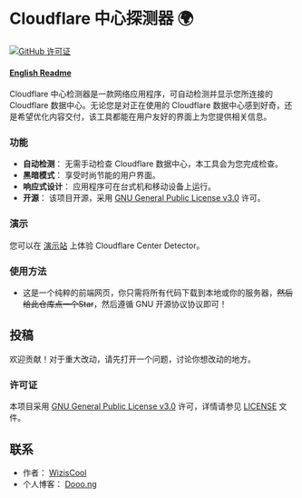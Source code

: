 # Cloudflare 中心探测器 🌍

[![GitHub 许可证](https://img.shields.io/badge/license-GPLv3-blue.svg)](https://github.com/WizisCool/Cloudflare-Center-Detector/blob/master/LICENSE)  
#### [English Readme](./README_EN.md)
Cloudflare 中心检测器是一款网络应用程序，可自动检测并显示您所连接的 Cloudflare 数据中心。无论您是对正在使用的 Cloudflare 数据中心感到好奇，还是希望优化内容交付，该工具都能在用户友好的界面上为您提供相关信息。

### 功能
- **自动检测**： 无需手动检查 Cloudflare 数据中心，本工具会为您完成检查。
- **黑暗模式**： 享受时尚节能的用户界面。
- **响应式设计**： 应用程序可在台式机和移动设备上运行。
- **开源**： 该项目开源，采用 [GNU General Public License v3.0](https://www.gnu.org/licenses/gpl-3.0.html) 许可。

### 演示
您可以在 [演示站](https://wiziscool.github.io/Cloudflare-Center-Detector/) 上体验 Cloudflare Center Detector。

### 使用方法
- 这是一个纯粹的前端网页，你只需将所有代码下载到本地或你的服务器，~~然后给此仓库点一个Star~~，然后遵循 GNU 开源协议协议即可！

## 投稿
欢迎贡献！对于重大改动，请先打开一个问题，讨论你想改动的地方。

### 许可证
本项目采用 [GNU General Public License v3.0](https://www.gnu.org/licenses/gpl-3.0.html) 许可，详情请参见 [LICENSE](LICENSE) 文件。

## 联系
- 作者： [WizisCool](https://github.com/WizisCool)
- 个人博客： [Dooo.ng](https://dooo.ng)

